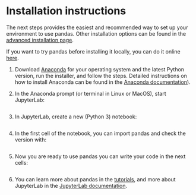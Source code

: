 # Installation instructions

The next steps provides the easiest and recommended way to set up your
environment to use pandas. Other installation options can be found in
the [advanced installation page](https://pandas.pydata.org/pandas-docs/stable/install.html).

If you want to try pandas before installing it locally, you can do it online [here](try.html).

1. Download [Anaconda](https://www.anaconda.com/distribution/) for your operating system and
   the latest Python version, run the installer, and follow the steps. Detailed instructions
   on how to install Anaconda can be found in the
   [Anaconda documentation](https://docs.anaconda.com/anaconda/install/)).

2. In the Anaconda prompt (or terminal in Linux or MacOS), start JupyterLab:

    <img class="img-fluid" alt="" src="{{ base_url }}/static/img/install/anaconda_prompt.png"/>

3. In JupyterLab, create a new (Python 3) notebook:

    <img class="img-fluid" alt="" src="{{ base_url }}/static/img/install/jupyterlab_home.png"/>

4. In the first cell of the notebook, you can import pandas and check the version with:

    <img class="img-fluid" alt="" src="{{ base_url }}/static/img/install/pandas_import_and_version.png"/>

5. Now you are ready to use pandas you can write your code in the next cells:

    <img class="img-fluid" alt="" src="{{ base_url }}/static/img/install/pandas_fibonacci.png"/>

6. You can learn more about pandas in the [tutorials](#), and more about JupyterLab
   in the [JupyterLab documentation](https://jupyterlab.readthedocs.io/en/stable/user/interface.html).

